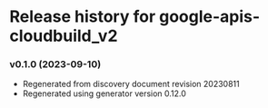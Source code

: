# Release history for google-apis-cloudbuild_v2

### v0.1.0 (2023-09-10)

* Regenerated from discovery document revision 20230811
* Regenerated using generator version 0.12.0

